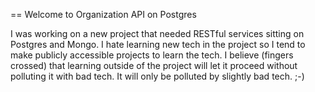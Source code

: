 == Welcome to Organization API on Postgres

I was working on a new project that needed RESTful services sitting on Postgres and Mongo. I hate learning new tech in the project so I tend to make publicly accessible projects to learn the tech. I believe (fingers crossed) that learning outside of the project will let it proceed without polluting it with bad tech. It will only be polluted by slightly bad tech. ;-)
